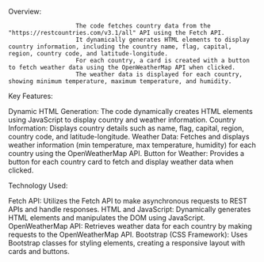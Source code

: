  Overview:

                       The code fetches country data from the "https://restcountries.com/v3.1/all" API using the Fetch API.
                       It dynamically generates HTML elements to display country information, including the country name, flag, capital, region, country code, and latitude-longitude.
                       For each country, a card is created with a button to fetch weather data using the OpenWeatherMap API when clicked.
                       The weather data is displayed for each country, showing minimum temperature, maximum temperature, and humidity.

Key Features:

Dynamic HTML Generation:
              The code dynamically creates HTML elements using JavaScript to display country and weather information.
Country Information:
              Displays country details such as name, flag, capital, region, country code, and latitude-longitude.
Weather Data:
              Fetches and displays weather information (min temperature, max temperature, humidity) for each country using the OpenWeatherMap API.
Button for Weather:
              Provides a button for each country card to fetch and display weather data when clicked.
              
Technology Used:

Fetch API:
              Utilizes the Fetch API to make asynchronous requests to REST APIs and handle responses.
HTML and JavaScript:
              Dynamically generates HTML elements and manipulates the DOM using JavaScript.
OpenWeatherMap API:
              Retrieves weather data for each country by making requests to the OpenWeatherMap API.
Bootstrap (CSS Framework):
              Uses Bootstrap classes for styling elements, creating a responsive layout with cards and buttons.
